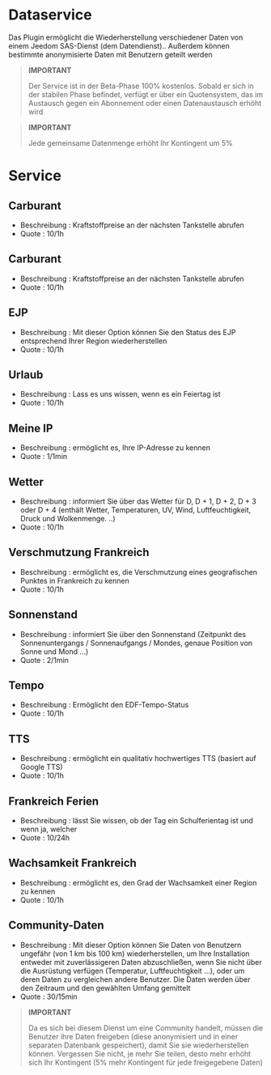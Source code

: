 # Dataservice

Das Plugin ermöglicht die Wiederherstellung verschiedener Daten von einem Jeedom SAS-Dienst (dem Datendienst).. Außerdem können bestimmte anonymisierte Daten mit Benutzern geteilt werden

>**IMPORTANT**
>
> Der Service ist in der Beta-Phase 100% kostenlos. Sobald er sich in der stabilen Phase befindet, verfügt er über ein Quotensystem, das im Austausch gegen ein Abonnement oder einen Datenaustausch erhöht wird

>**IMPORTANT**
>
>Jede gemeinsame Datenmenge erhöht Ihr Kontingent um 5%

# Service

## Carburant

- Beschreibung : Kraftstoffpreise an der nächsten Tankstelle abrufen
- Quote : 10/1h

## Carburant

- Beschreibung : Kraftstoffpreise an der nächsten Tankstelle abrufen
- Quote : 10/1h

## EJP

- Beschreibung : Mit dieser Option können Sie den Status des EJP entsprechend Ihrer Region wiederherstellen
- Quote : 10/1h

## Urlaub

- Beschreibung : Lass es uns wissen, wenn es ein Feiertag ist
- Quote : 10/1h

## Meine IP

- Beschreibung : ermöglicht es, Ihre IP-Adresse zu kennen
- Quote : 1/1min

## Wetter

- Beschreibung : informiert Sie über das Wetter für D, D + 1, D + 2, D + 3 oder D + 4 (enthält Wetter, Temperaturen, UV, Wind, Luftfeuchtigkeit, Druck und Wolkenmenge. ..)
- Quote : 10/1h

## Verschmutzung Frankreich

- Beschreibung : ermöglicht es, die Verschmutzung eines geografischen Punktes in Frankreich zu kennen
- Quote : 10/1h

## Sonnenstand

- Beschreibung : informiert Sie über den Sonnenstand (Zeitpunkt des Sonnenuntergangs / Sonnenaufgangs / Mondes, genaue Position von Sonne und Mond ...)
- Quote : 2/1min

## Tempo

- Beschreibung : Ermöglicht den EDF-Tempo-Status
- Quote : 10/1h

## TTS

- Beschreibung : ermöglicht ein qualitativ hochwertiges TTS (basiert auf Google TTS)
- Quote : 10/1h

## Frankreich Ferien

- Beschreibung : lässt Sie wissen, ob der Tag ein Schulferientag ist und wenn ja, welcher
- Quote : 10/24h

## Wachsamkeit Frankreich

- Beschreibung : ermöglicht es, den Grad der Wachsamkeit einer Region zu kennen
- Quote : 10/1h

## Community-Daten

- Beschreibung : Mit dieser Option können Sie Daten von Benutzern ungefähr (von 1 km bis 100 km) wiederherstellen, um Ihre Installation entweder mit zuverlässigeren Daten abzuschließen, wenn Sie nicht über die Ausrüstung verfügen (Temperatur, Luftfeuchtigkeit ...), oder um deren Daten zu vergleichen andere Benutzer. Die Daten werden über den Zeitraum und den gewählten Umfang gemittelt
- Quote : 30/15min

>**IMPORTANT**
>
>Da es sich bei diesem Dienst um eine Community handelt, müssen die Benutzer ihre Daten freigeben (diese anonymisiert und in einer separaten Datenbank gespeichert), damit Sie sie wiederherstellen können. Vergessen Sie nicht, je mehr Sie teilen, desto mehr erhöht sich Ihr Kontingent (5% mehr Kontingent für jede freigegebene Daten)
